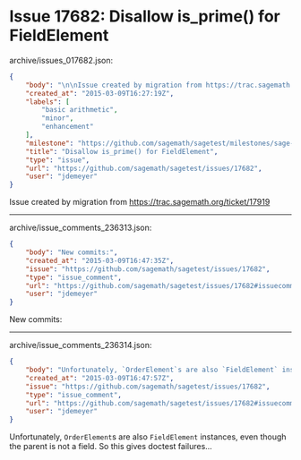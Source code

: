 # Issue 17682: Disallow is_prime() for FieldElement

archive/issues_017682.json:
```json
{
    "body": "\n\nIssue created by migration from https://trac.sagemath.org/ticket/17919\n\n",
    "created_at": "2015-03-09T16:27:19Z",
    "labels": [
        "basic arithmetic",
        "minor",
        "enhancement"
    ],
    "milestone": "https://github.com/sagemath/sagetest/milestones/sage-6.6",
    "title": "Disallow is_prime() for FieldElement",
    "type": "issue",
    "url": "https://github.com/sagemath/sagetest/issues/17682",
    "user": "jdemeyer"
}
```


Issue created by migration from https://trac.sagemath.org/ticket/17919





---

archive/issue_comments_236313.json:
```json
{
    "body": "New commits:",
    "created_at": "2015-03-09T16:47:35Z",
    "issue": "https://github.com/sagemath/sagetest/issues/17682",
    "type": "issue_comment",
    "url": "https://github.com/sagemath/sagetest/issues/17682#issuecomment-236313",
    "user": "jdemeyer"
}
```

New commits:



---

archive/issue_comments_236314.json:
```json
{
    "body": "Unfortunately, `OrderElement`s are also `FieldElement` instances, even though the parent is not a field. So this gives doctest failures...",
    "created_at": "2015-03-09T16:47:57Z",
    "issue": "https://github.com/sagemath/sagetest/issues/17682",
    "type": "issue_comment",
    "url": "https://github.com/sagemath/sagetest/issues/17682#issuecomment-236314",
    "user": "jdemeyer"
}
```

Unfortunately, `OrderElement`s are also `FieldElement` instances, even though the parent is not a field. So this gives doctest failures...
